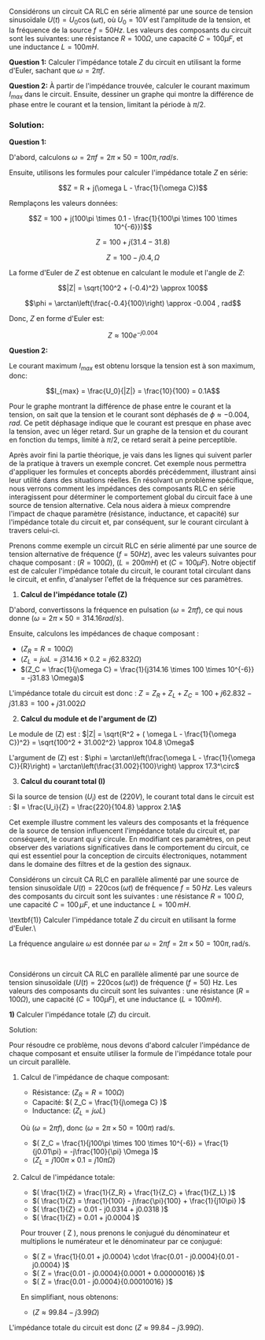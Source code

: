





Considérons un circuit CA RLC en série alimenté par une source de tension sinusoïdale $U(t) = U_0 \cos(\omega t)$, où $U_0 = 10V$ est l'amplitude de la tension, et la fréquence de la source $f = 50Hz$. Les valeurs des composants du circuit sont les suivantes: une résistance $R = 100\Omega$, une capacité $C = 100\mu F$, et une inductance $L = 100mH$.

**Question 1:** Calculer l'impédance totale $Z$ du circuit en utilisant la forme d'Euler, sachant que $\omega = 2\pi f$.

**Question 2:** À partir de l'impédance trouvée, calculer le courant maximum $I_{max}$ dans le circuit. Ensuite, dessiner un graphe qui montre la différence de phase entre le courant et la tension, limitant la période à $\pi/2$.

### Solution:

**Question 1:**

D'abord, calculons $\omega = 2\pi f = 2\pi \times 50 = 100\pi , rad/s$.

Ensuite, utilisons les formules pour calculer l'impédance totale $Z$ en série:

$$Z = R + j(\omega L - \frac{1}{\omega C})$$

Remplaçons les valeurs données:

$$Z = 100 + j(100\pi \times 0.1 - \frac{1}{100\pi \times 100 \times 10^{-6}})$$

$$Z = 100 + j(31.4 - 31.8)$$

$$Z = 100 - j0.4 , \Omega$$

La forme d'Euler de $Z$ est obtenue en calculant le module et l'angle de $Z$:

$$|Z| = \sqrt{100^2 + (-0.4)^2} \approx 100$$

$$\phi = \arctan\left(\frac{-0.4}{100}\right) \approx -0.004 , rad$$

Donc, $Z$ en forme d'Euler est:

$$Z \approx 100e^{-j0.004}$$

**Question 2:**

Le courant maximum $I_{max}$ est obtenu lorsque la tension est à son maximum, donc:

$$I_{max} = \frac{U_0}{|Z|} = \frac{10}{100} = 0.1A$$

Pour le graphe montrant la différence de phase entre le courant et la tension, on sait que la tension et le courant sont déphasés de $\phi \approx -0.004 , rad$. Ce petit déphasage indique que le courant est presque en phase avec la tension, avec un léger retard. Sur un graphe de la tension et du courant en fonction du temps, limité à $\pi/2$, ce retard serait à peine perceptible.











Après avoir fini la partie théorique, je vais dans les lignes qui suivent parler de la pratique à travers un exemple concret. Cet exemple nous permettra d'appliquer les formules et concepts abordés précédemment, illustrant ainsi leur utilité dans des situations réelles. En résolvant un problème spécifique, nous verrons comment les impédances des composants RLC en série interagissent pour déterminer le comportement global du circuit face à une source de tension alternative. Cela nous aidera à mieux comprendre l'impact de chaque paramètre (résistance, inductance, et capacité) sur l'impédance totale du circuit et, par conséquent, sur le courant circulant à travers celui-ci.

Prenons comme exemple un circuit RLC en série alimenté par une source de tension alternative de fréquence $(f = 50 Hz)$, avec les valeurs suivantes pour chaque composant : $(R = 100 \Omega)$, $(L = 200 mH)$ et $(C = 100 \mu F)$. Notre objectif est de calculer l'impédance totale du circuit, le courant total circulant dans le circuit, et enfin, d'analyser l'effet de la fréquence sur ces paramètres.

1. **Calcul de l'impédance totale (Z)**

D'abord, convertissons la fréquence en pulsation $(\omega = 2\pi f)$, ce qui nous donne $(\omega = 2\pi \times 50 = 314.16 rad/s)$.

Ensuite, calculons les impédances de chaque composant :

- $(Z_R = R = 100 \Omega)$
- $(Z_L = j\omega L = j314.16 \times 0.2 = j62.832 \Omega)$
- $(Z_C = \frac{1}{j\omega C} = \frac{1}{j314.16 \times 100 \times 10^{-6}} = -j31.83 \Omega)$

L'impédance totale du circuit est donc : $Z = Z_R + Z_L + Z_C = 100 + j62.832 - j31.83 = 100 + j31.002 \Omega$

2. **Calcul du module et de l'argument de (Z)**

Le module de (Z) est : $|Z| = \sqrt{R^2 + ( \omega L - \frac{1}{\omega C})^2} = \sqrt{100^2 + 31.002^2} \approx 104.8 \Omega$

L'argument de (Z) est : $\phi = \arctan\left(\frac{\omega L - \frac{1}{\omega C}}{R}\right) = \arctan\left(\frac{31.002}{100}\right) \approx 17.3^\circ$

3. **Calcul du courant total (I)**

Si la source de tension $(U_i)$ est de $(220V)$, le courant total dans le circuit est : $I = \frac{U_i}{Z} = \frac{220}{104.8} \approx 2.1A$

Cet exemple illustre comment les valeurs des composants et la fréquence de la source de tension influencent l'impédance totale du circuit et, par conséquent, le courant qui y circule. En modifiant ces paramètres, on peut observer des variations significatives dans le comportement du circuit, ce qui est essentiel pour la conception de circuits électroniques, notamment dans le domaine des filtres et de la gestion des signaux.





















Considérons un circuit CA RLC en parallèle alimenté par une source de tension sinusoïdale $U(t) = 220\cos(\omega t)$ de fréquence $f = 50\,Hz$. Les valeurs des composants du circuit sont les suivantes : une résistance $R = 100\,\Omega$, une capacité $C = 100\,\mu F$, et une inductance $L = 100\,mH$.

\textbf{1)} Calculer l'impédance totale $Z$ du circuit en utilisant la forme d'Euler.\\


La fréquence angulaire $\omega$ est donnée par $\omega = 2\pi f = 2\pi \times 50 = 100\pi, \text{rad/s}$.

 

Considérons un circuit CA RLC en parallèle alimenté par une source de tension sinusoïdale $( U(t) = 220\cos(\omega t) )$ de fréquence $( f = 50 )$ Hz. Les valeurs des composants du circuit sont les suivantes : une résistance $( R = 100 \Omega )$, une capacité $( C = 100 \mu F )$, et une inductance $( L = 100 mH )$.

**1)** Calculer l'impédance totale $( Z )$ du circuit.

Solution:

Pour résoudre ce problème, nous devons d'abord calculer l'impédance de chaque composant et ensuite utiliser la formule de l'impédance totale pour un circuit parallèle.

1. Calcul de l'impédance de chaque composant:
    
    - Résistance: $( Z_R = R = 100 \Omega )$
    - Capacité: $( Z_C = \frac{1}{j\omega C} )$
    - Inductance: $( Z_L = j\omega L )$
    
    Où $( \omega = 2\pi f )$, donc $( \omega = 2\pi \times 50 = 100\pi )$ rad/s.
    
    - $( Z_C = \frac{1}{j100\pi \times 100 \times 10^{-6}} = \frac{1}{j0.01\pi} = -j\frac{100}{\pi} \Omega )$
    - $( Z_L = j100\pi \times 0.1 = j10\pi \Omega )$
2. Calcul de l'impédance totale:
    
    - $( \frac{1}{Z} = \frac{1}{Z_R} + \frac{1}{Z_C} + \frac{1}{Z_L} )$
    - $( \frac{1}{Z} = \frac{1}{100} - j\frac{\pi}{100} + \frac{1}{j10\pi} )$
    - $( \frac{1}{Z} = 0.01 - j0.0314 + j0.0318 )$
    - $( \frac{1}{Z} = 0.01 + j0.0004 )$
    
    Pour trouver ( Z ), nous prenons le conjugué du dénominateur et multiplions le numérateur et le dénominateur par ce conjugué:
    
    - $( Z = \frac{1}{0.01 + j0.0004} \cdot \frac{0.01 - j0.0004}{0.01 - j0.0004} )$
    - $( Z = \frac{0.01 - j0.0004}{0.0001 + 0.00000016} )$
    - $( Z = \frac{0.01 - j0.0004}{0.00010016} )$
    
    En simplifiant, nous obtenons:
    
    - $( Z \approx 99.84 - j3.99 \Omega )$

L'impédance totale du circuit est donc $( Z \approx 99.84 - j3.99 \Omega )$.